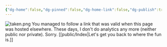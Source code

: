 ```yaml
---
{"dg-home":false,"dg-pinned":false,"dg-home-link":false,"dg-publish":true,"created-date":"2025-05-03T16:59:45","updated-date":"2025-05-05T17:44:22","type":null,"disabled rules":["header-increment","yaml-title","yaml-title-alias","file-name-heading"],"title":"There are no analytics here.","dg-hide":true,"dg-hide-in-graph":true,"aliases":["There are no analytics here."],"linter-yaml-title-alias":"There are no analytics here.","dg-permalink":"public-analytics","dg-path":"Analytics.md","permalink":"/public-analytics/","hide":true,"hideInGraph":true,"dgPassFrontmatter":true}
---
```



![taken.png](/img/user/attachments/taken.png)
You managed to follow a link that was valid when this page was hosted elsewhere. These days, I don't do analytics any more (neither public nor private). Sorry. [[public/Index\|Let's get you back to where the fun is.]]
